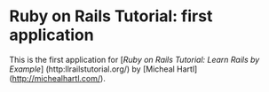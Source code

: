# Ruby on Rails Tutorial: first application

This is the first application for
[*Ruby on Rails Tutorial: Learn Rails by Example*] (http:llrailstutorial.org/)
by [Micheal Hartl] (http://michealhartl.com/).